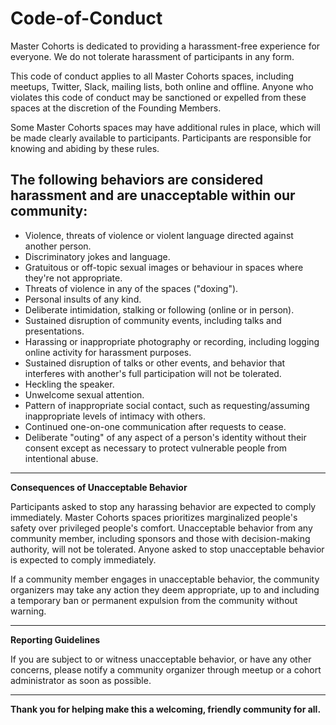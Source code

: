 # Code-of-Conduct

Master Cohorts is dedicated to providing a harassment-free experience for everyone. We do not tolerate harassment of participants in any form.

This code of conduct applies to all Master Cohorts spaces, including meetups, Twitter, Slack, mailing lists, both online and offline. Anyone who violates this code of conduct may be sanctioned or expelled from these spaces at the discretion of the Founding Members.

Some Master Cohorts spaces may have additional rules in place, which will be made clearly available to participants. Participants are responsible for knowing and abiding by these rules.

 

## The following behaviors are considered harassment and are unacceptable within our community:

* Violence, threats of violence or violent language directed against another person.
* Discriminatory jokes and language.
* Gratuitous or off-topic sexual images or behaviour in spaces where they're not appropriate.
* Threats of violence in any of the spaces ("doxing").
* Personal insults of any kind.
* Deliberate intimidation, stalking or following (online or in person).
* Sustained disruption of community events, including talks and presentations.
* Harassing or inappropriate photography or recording, including logging online activity for harassment purposes.
* Sustained disruption of talks or other events, and behavior that interferes with another's full participation will not be tolerated.
* Heckling the speaker.
* Unwelcome sexual attention.
* Pattern of inappropriate social contact, such as requesting/assuming inappropriate levels of intimacy with others.
* Continued one-on-one communication after requests to cease.
* Deliberate "outing" of any aspect of a person's identity without their consent except as necessary to protect vulnerable people from intentional abuse.

---

**Consequences of Unacceptable Behavior**


Participants asked to stop any harassing behavior are expected to comply immediately.
Master Cohorts spaces prioritizes marginalized people's safety over privileged people's comfort.
Unacceptable behavior from any community member, including sponsors and those with decision-making authority, will not be tolerated.
Anyone asked to stop unacceptable behavior is expected to comply immediately. 

If a community member engages in unacceptable behavior, the community organizers may take any action they deem appropriate, up to and including a temporary ban or permanent expulsion from the community without warning.

---

**Reporting Guidelines**

If you are subject to or witness unacceptable behavior, or have any other concerns, please notify a community organizer through meetup or a cohort administrator as soon as possible.

---

**Thank you for helping make this a welcoming, friendly community for all.** 
